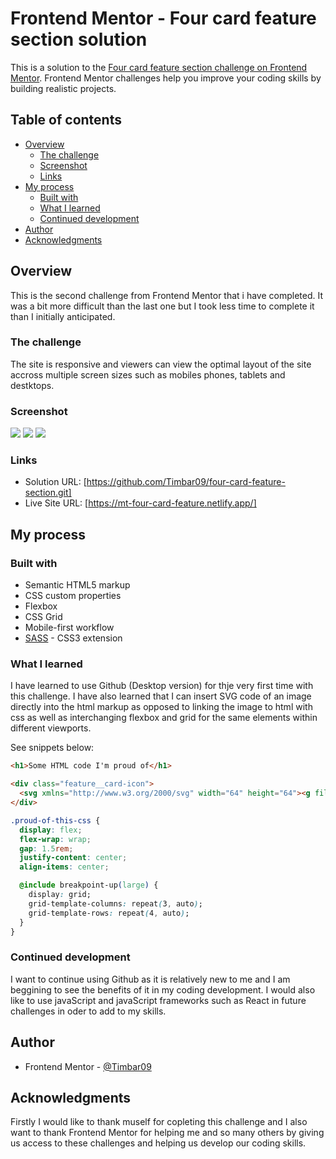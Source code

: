 # Frontend Mentor - Four card feature section solution

This is a solution to the [Four card feature section challenge on Frontend Mentor](https://www.frontendmentor.io/challenges/four-card-feature-section-weK1eFYK). Frontend Mentor challenges help you improve your coding skills by building realistic projects. 

## Table of contents

- [Overview](#overview)
  - [The challenge](#the-challenge)
  - [Screenshot](#screenshot)
  - [Links](#links)
- [My process](#my-process)
  - [Built with](#built-with)
  - [What I learned](#what-i-learned)
  - [Continued development](#continued-development)
- [Author](#author)
- [Acknowledgments](#acknowledgments)

## Overview

This is the second challenge from Frontend Mentor that i have completed. It was a bit more difficult than the last one but I took less time to complete it than I initially anticipated.

### The challenge

The site is responsive and viewers can view the optimal layout of the site accross multiple screen sizes such as mobiles phones, tablets and destktops.

### Screenshot

![](./screenshot/Desktop-view.png)
![](./screenshot/Tablet-view.png)
![](./screenshot/Mobile-view.png)

### Links

- Solution URL: [https://github.com/Timbar09/four-card-feature-section.git]
- Live Site URL: [https://mt-four-card-feature.netlify.app/]

## My process

### Built with

- Semantic HTML5 markup
- CSS custom properties
- Flexbox
- CSS Grid
- Mobile-first workflow
- [SASS](https://sass-lang.com/) - CSS3 extension

### What I learned

I have learned to use Github (Desktop version) for thje very first time with this challenge. I have also learned that I can insert SVG code of an image directly into the html markup as opposed to linking the image to html with css as well as interchanging flexbox and grid for the same elements within different viewports.

See snippets below:

```html
<h1>Some HTML code I'm proud of</h1>

<div class="feature__card-icon">
  <svg xmlns="http://www.w3.org/2000/svg" width="64" height="64"><g fill="none"><path fill="#EFEFF4" d="M64 14.454v41.788H0V14.454l3.75-3.787h56.5z"/><path fill="#DADAE5" d="M64 14.454v41.788H32V10.667h28.25z"/><path fill="#474F54" d="M0 0h64v15.515H0z"/><path fill="#32393F" d="M32 0h32v15.515H32z"/><g fill="#FF637B"><path d="M7.758 5.818h3.685v3.879H7.758zM15.128 5.818h3.685v3.879h-3.685zM22.497 5.818h3.685v3.879h-3.685z"/></g><path fill="#FF637B" d="M45.576 42.245V64H34.355v-3.71h-3.74V64H19.394V42.245l11.37-9.275h3.105z"/><path fill="#DADAE5" d="M11.636 22.303h41.697v3.879H11.636z"/><path fill="#C9C9D3" d="M32 22.303h20.364v3.879H32z"/><path fill="#E63950" d="M45.576 42.245V64H33.939v-3.71H32V32.97h1.435z"/><path fill="#EFEFF4" d="M30.061 45.576h3.878v3.879h-3.878z"/><path fill="#DADAE5" d="M32 45.576h1.939v3.879H32z"/><path fill="#676E74" d="M50.424 45.779l-2.452 2.706-15.487-13.526-15.488 13.526-2.452-2.706 17.94-15.718z"/><path fill="#474F54" d="M32 30.061l18.424 15.718-2.518 2.706L32 34.959z"/></g></svg>
</div>
```
```css
.proud-of-this-css {
  display: flex;
  flex-wrap: wrap;
  gap: 1.5rem;
  justify-content: center;
  align-items: center;

  @include breakpoint-up(large) {
    display: grid;
    grid-template-columns: repeat(3, auto);
    grid-template-rows: repeat(4, auto);
  }
}
```
### Continued development

I want to continue using Github as it is relatively new to me and I am beggining to see the benefits of it in my coding development. I would also like to use javaScript and javaScript frameworks such as React in future challenges in oder to add to my skills.

## Author

- Frontend Mentor - [@Timbar09](https://www.frontendmentor.io/profile/yourusername)

## Acknowledgments

Firstly I would like to thank muself for copleting this challenge and I also want to thank Frontend Mentor for helping me and so many others by giving us access to these challenges and helping us develop our coding skills.
